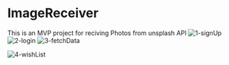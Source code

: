 # ImageReceiver
This is an MVP project for reciving Photos from  unsplash API
![1-signUp](https://github.com/jamshidbahadori19/ImageReceiver/assets/90925794/7fde4542-77d5-44d7-b43c-e9bdb46e87e7)
![2-login](https://github.com/jamshidbahadori19/ImageReceiver/assets/90925794/c4ec0287-6de0-426b-a48f-a0202264deb6)
![3-fetchData](https://github.com/jamshidbahadori19/ImageReceiver/assets/90925794/8e584c60-d69b-4ea2-bbb2-d13bacdc88a3)

![4-wishList](https://github.com/jamshidbahadori19/ImageReceiver/assets/90925794/a0ed364c-1402-4912-914d-0378132d383e)
